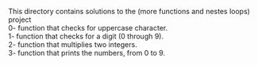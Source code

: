 This directory contains solutions to the (more functions and nestes loops) project  
0- function that checks for uppercase character.  
1- function that checks for a digit (0 through 9).  
2- function that multiplies two integers.  
3- function that prints the numbers, from 0 to 9.  
